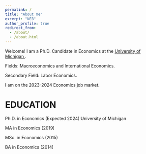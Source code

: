 ```yaml
---
permalink: /
title: "About me"
excerpt: "NEB"
author_profile: true
redirect_from: 
  - /about/
  - /about.html
---
```


Welcome! 
I am a Ph.D. Candidate in Economics at the <a href="https://lsa.umich.edu/econ/doctoral-program.html" target="_blank"> University of Michigan </a>. 

Fields: Macroeconomics and International Economics.

Secondary Field: Labor Economics.

I am on the 2023-2024 Economics job market.



EDUCATION
======

Ph.D. in Economics (Expected 2024)
      University of Michigan

MA in Economics (2019)

MSc. in Economics (2015)

BA in Economics (2014)


